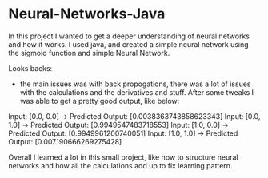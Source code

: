 # Neural-Networks-Java

In this project I wanted to get a deeper understanding of neural networks and how it works. 
I used java, and created a simple neural network using the sigmoid function and simple Neural 
Network. 


Looks backs: 
- the main issues was with back propogations, there was a lot of issues with the calculations and the derivatives and stuff. 
  After some tweaks I was able to get a pretty good output, like below: 

Input: [0.0, 0.0] -> Predicted Output: [0.0038363743858623343]
Input: [0.0, 1.0] -> Predicted Output: [0.9949547483718553]
Input: [1.0, 0.0] -> Predicted Output: [0.9949961200740051]
Input: [1.0, 1.0] -> Predicted Output: [0.007190666269275428]

Overall I learned a lot in this small project, like how to structure neural networks and how all the calculations add up to
fix learning pattern. 
